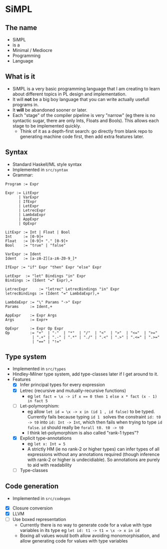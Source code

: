 # SiMPL

## The name
 - SiMPL
 - is a
 - Minimal / Mediocre
 - Programming
 - Language
 
## What is it
- SiMPL is a very basic programming language that I am creating to learn about different topics in PL design and implementation. 
- It will **not** be a big boy language that you can write actually usefull programs in. 
- It **will** be abandoned sooner or later.
- Each "stage" of the compiler pipeline is very "narrow" (eg there is no syntactic sugar, there are only Ints, Floats and Bools). This allows each stage to be implemented quickly.
  - Think of it as a depth-first search: go directly from blank repo to generating machine code first, then add extra features later.
  
## Syntax
- Standard Haskell/ML style syntax
- Implemented in `src/syntax`
- Grammar:
```
Program := Expr

Expr := LitExpr
      | VarExpr
      | IfExpr
      | LetExpr
      | LetrecExpr
      | LambdaExpr
      | AppExpr
      | OpExpr

LitExpr := Int | Float | Bool
Int     := [0-9]+
Float   := [0-9]+ "." [0-9]+
Bool    := "true" | "false"

VarExpr := Ident
Ident   := [a-zA-Z][a-zA-Z0-9_]*

IfExpr := "if" Expr "then" Expr "else" Expr

LetExpr  := "let" Bindings "in" Expr
Bindings := (Ident "=" Expr),+

LetrecExpr     := "letrec" LetrecBindings "in" Expr
letrecBindings := (Ident "=" LambdaExpr),+

LambdaExpr := "\" Params "->" Expr
Params     := Ident,+

AppExpr    := Expr Args
Args       := Expr+

OpExpr     := Expr Op Expr
Op         := "+"  | "-"  | "*"  | "/"  | "<"  | ">"  | "<="  | ">="
            | ".+" | ".-" | ".*" | "./" | ".<" | ".>" | ".<=" | ".>="
            | "==" | "!=" 
```

## Type system
- Implemented in `src/types`
- Hindley-Milner type system, add type-classes later if I get around to it.
- Features
  - [x] Infer principal types for every expression
  - [x] Letrec (recursive and mutually-recursive functions)
    - eg `let fact = \x -> if x == 0 then 1 else x * fact (x - 1) in fact 5`
  - [ ] Let-polymorphism:
    - eg allow `let id = \x -> x in (id 1 , id false)` to be typed. 
    Currently fails because typing `id 1 ` solves the constraint `id: t0 -> t0` into `id: Int -> Int`, which then fails when trying to type `id false`. `id` should really be `forall t0. t0 -> t0`
    - I think let-polymorphism is also called "rank-1 types"?
  - [x] Explicit type-annotations
    - eg `let x: Int = 5`
    - A strictly HM (ie no rank-2 or higher types) can infer types of all expressions without any annotations required (though inference with rank-2 or higher is undecidiable). 
    So annotations are purely to aid with readability
  - [ ] Type-classes
  
## Code generation
- Implemented in `src/codegen`
- [x] Closure conversion
- [x] LLVM
- [ ] Use boxed representation
  - Currently there is no way to generate code for a value with type variables in its type
    eg `let id: t1 -> t1 = \x -> x in id`
  - Boxing all values would both allow avoiding monomorphisation, and allow generating code for values with type variables
